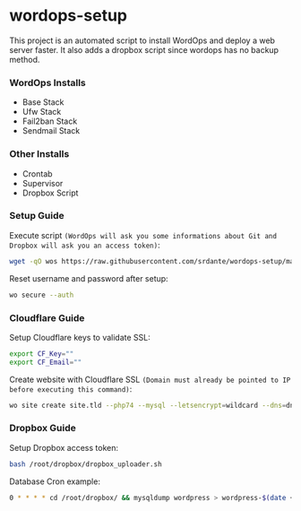 # wordops-setup
This project is an automated script to install WordOps and deploy a web server faster. It also adds a dropbox script since wordops has no backup method.

### WordOps Installs

 - Base Stack
 - Ufw Stack
 - Fail2ban Stack
 - Sendmail Stack
 
### Other Installs

 - Crontab
 - Supervisor
 - Dropbox Script

### Setup Guide

Execute script `(WordOps will ask you some informations about Git and Dropbox will ask you an access token)`:

```sh
wget -qO wos https://raw.githubusercontent.com/srdante/wordops-setup/master/setup.sh && sudo bash wos
```

Reset username and password after setup:

```sh
wo secure --auth
```

### Cloudflare Guide

Setup Cloudflare keys to validate SSL:

```sh
export CF_Key=""
export CF_Email=""
```

Create website with Cloudflare SSL `(Domain must already be pointed to IP before executing this command)`:

```sh
wo site create site.tld --php74 --mysql --letsencrypt=wildcard --dns=dns_cf
```

### Dropbox Guide

Setup Dropbox access token:

```sh
bash /root/dropbox/dropbox_uploader.sh
```

Database Cron example:

```sh
0 * * * * cd /root/dropbox/ && mysqldump wordpress > wordpress-$(date +%Y-%m-%d-%H-00-00).sql && bash dropbox_uploader.sh upload wordpress-$(date +%Y-%m-%d-%H-00-00).sql /wordpress
```
